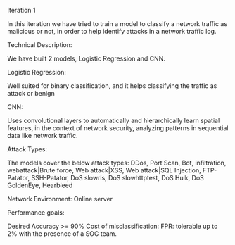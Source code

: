 Iteration 1

In this iteration we have tried to train a model to classify a network traffic as malicious or not, in order to help identify attacks in a network traffic log.

Technical Description:

We have built 2 models, Logistic Regression and CNN.

Logistic Regression:

Well suited for binary classification, and it helps classifying the traffic as attack or benign

CNN:

Uses convolutional layers to automatically and hierarchically learn spatial features, in the context of network security, analyzing patterns in sequential data like network traffic.

Attack Types:

The models cover the below attack types:
DDos, Port Scan, Bot, infiltration, webattack|Brute force, Web attack|XSS, Web attack|SQL Injection, FTP-Patator, SSH-Patator, DoS slowris, DoS slowhttptest, DoS Hulk, DoS GoldenEye, Hearbleed

Network Environment:
Online server

Performance goals:

Desired Accuracy >= 90%
Cost of misclassification: 
FPR: tolerable up to 2% with the presence of a SOC team.


